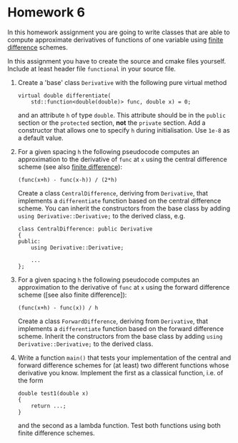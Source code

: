 Homework 6
==========

In this homework assignment you are going to write classes that are able to
compute approximate derivatives of functions of one variable using [finite
difference] schemes.

In this assignment you have to create the source and cmake files yourself.
Include at least header file `functional` in your source file.

1.  Create a 'base' class `Derivative` with the following pure virtual method

        virtual double differentiate(
            std::function<double(double)> func, double x) = 0;

    and an attribute `h` of type `double`.  This attribute should be in the
    `public` section or the `protected` section, **not** the `private` section.
    Add a constructor that allows one to specify `h` during initialisation.
    Use `1e-8` as a default value.

2.  For a given spacing `h` the following pseudocode computes an approximation
    to the derivative of `func` at `x` using the central difference scheme (see
    also [finite difference]):

        (func(x+h) - func(x-h)) / (2*h)

    Create a class `CentralDifference`, deriving from `Derivative`, that
    implements a `differentiate` function based on the central difference
    scheme.  You can inherit the constructors from the base class by adding
    `using Derivative::Derivative;` to the derived class, e.g.

        class CentralDifference: public Derivative
        {
        public:
            using Derivative::Derivative;

            ...
        };

3.  For a given spacing `h` the following pseudocode computes an approximation
    to the derivative of `func` at `x` using the forward difference scheme
    ([see also finite difference]):

        (func(x+h) - func(x)) / h

    Create a class `ForwardDifference`, deriving from `Derivative`, that
    implements a `differentiate` function based on the forward difference
    scheme.  Inherit the constructors from the base class by adding `using
    Derivative::Derivative;` to the derived class.

4.  Write a function `main()` that tests your implementation of the central and
    forward difference schemes for (at least) two different functions
    whose derivative you know.  Implement the first as a classical function,
    i.e. of the form

        double test1(double x)
        {
            return ...;
        }

    and the second as a lambda function.  Test both functions using both finite
    difference schemes.

[finite difference]: https://en.wikipedia.org/wiki/Finite_difference
